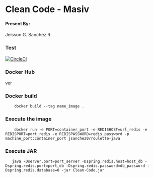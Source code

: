 # Clean Code - Masiv
 
 #### Present By:
 
 Jeisson G. Sanchez R. 
 
 
 ### Test
 
 [![CircleCI](https://circleci.com/gh/JaySanchez0/Clean-Code.svg?style=svg)](https://circleci.com/gh/JaySanchez0/Clean-Code)
 


### Docker Hub

[ver](https://hub.docker.com/r/jsanchez0/roulette-java)

### Docker build

~~~
    docker build --tag name_image .
~~~

### Execute the image

~~~
    docker run -e PORT=container_port -e REDISHOST=url_redis -e REDISPORT=port_redis -e REDISPASSWORD=redis_password -p machine_port:container_port jsanchez0/roulette-java
~~~

### Execute JAR

~~~
   java -Dserver.port=port_server -Dspring.redis.host=host_db -Dspring.redis.port=port_db -Dspring.redis.password=db_password -Dspring.redis.database=0 -jar Clean-Code.jar 
~~~